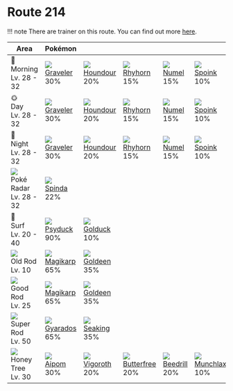 # Route 214

!!! note
    There are trainer on this route. You can find out more [here](../../trainer_changes/route_214/).


Area                                         | Pokémon                       | &nbsp;                        | &nbsp;                          | &nbsp;                        | &nbsp;                        | &nbsp;
---                                          | ---                           | ---                           | ---                             | ---                           | ---                           | ---
🌅<br>Morning<br>Lv. 28 - 32                  | ![][075]<br>[Graveler]<br>30% | ![][228]<br>[Houndour]<br>20% | ![][111]<br>[Rhyhorn]<br>15%    | ![][322]<br>[Numel]<br>15%    | ![][325]<br>[Spoink]<br>10%   | ![][331]<br>[Cacnea]<br>10%
🌞<br>Day<br>Lv. 28 - 32                      | ![][075]<br>[Graveler]<br>30% | ![][228]<br>[Houndour]<br>20% | ![][111]<br>[Rhyhorn]<br>15%    | ![][322]<br>[Numel]<br>15%    | ![][325]<br>[Spoink]<br>10%   | ![][331]<br>[Cacnea]<br>10%
🌙<br>Night<br>Lv. 28 - 32                    | ![][075]<br>[Graveler]<br>30% | ![][228]<br>[Houndour]<br>20% | ![][111]<br>[Rhyhorn]<br>15%    | ![][322]<br>[Numel]<br>15%    | ![][325]<br>[Spoink]<br>10%   | ![][331]<br>[Cacnea]<br>10%
![][poke-radar]<br>Poké Radar<br>Lv. 28 - 32 | ![][327]<br>[Spinda]<br>22%   | &nbsp;                        | &nbsp;                          | &nbsp;                        | &nbsp;                        | &nbsp;
🌊<br>Surf<br>Lv. 20 - 40                     | ![][054]<br>[Psyduck]<br>90%  | ![][055]<br>[Golduck]<br>10%  | &nbsp;                          | &nbsp;                        | &nbsp;                        | &nbsp;
![][old-rod]<br>Old Rod<br>Lv. 10            | ![][129]<br>[Magikarp]<br>65% | ![][118]<br>[Goldeen]<br>35%  | &nbsp;                          | &nbsp;                        | &nbsp;                        | &nbsp;
![][good-rod]<br>Good Rod<br>Lv. 25          | ![][129]<br>[Magikarp]<br>65% | ![][118]<br>[Goldeen]<br>35%  | &nbsp;                          | &nbsp;                        | &nbsp;                        | &nbsp;
![][super-rod]<br>Super Rod<br>Lv. 50        | ![][130]<br>[Gyarados]<br>65% | ![][119]<br>[Seaking]<br>35%  | &nbsp;                          | &nbsp;                        | &nbsp;                        | &nbsp;
![][honey]<br>Honey Tree<br>Lv. 30           | ![][190]<br>[Aipom]<br>30%    | ![][288]<br>[Vigoroth]<br>20% | ![][012]<br>[Butterfree]<br>20% | ![][015]<br>[Beedrill]<br>20% | ![][446]<br>[Munchlax]<br>10% | &nbsp;

[Butterfree]: ../../pokemon_changes/012/
[Beedrill]: ../../pokemon_changes/015/
[Psyduck]: ../../pokemon_changes/054/
[Golduck]: ../../pokemon_changes/055/
[Graveler]: ../../pokemon_changes/075/
[Rhyhorn]: ../../pokemon_changes/111/
[Goldeen]: ../../pokemon_changes/118/
[Seaking]: ../../pokemon_changes/119/
[Magikarp]: ../../pokemon_changes/129/
[Gyarados]: ../../pokemon_changes/130/
[Aipom]: ../../pokemon_changes/190/
[Houndour]: ../../pokemon_changes/228/
[Vigoroth]: ../../pokemon_changes/288/
[Numel]: ../../pokemon_changes/322/
[Spoink]: ../../pokemon_changes/325/
[Spinda]: ../../pokemon_changes/327/
[Cacnea]: ../../pokemon_changes/331/
[Munchlax]: ../../pokemon_changes/446/
[good-rod]: ../img/items/good-rod.png
[honey]: ../img/items/honey.png
[old-rod]: ../img/items/old-rod.png
[poke-radar]: ../img/items/poke-radar.png
[super-rod]: ../img/items/super-rod.png
[012]: ../img/pokemon/012.png
[015]: ../img/pokemon/015.png
[054]: ../img/pokemon/054.png
[055]: ../img/pokemon/055.png
[075]: ../img/pokemon/075.png
[111]: ../img/pokemon/111.png
[118]: ../img/pokemon/118.png
[119]: ../img/pokemon/119.png
[129]: ../img/pokemon/129.png
[130]: ../img/pokemon/130.png
[190]: ../img/pokemon/190.png
[228]: ../img/pokemon/228.png
[288]: ../img/pokemon/288.png
[322]: ../img/pokemon/322.png
[325]: ../img/pokemon/325.png
[327]: ../img/pokemon/327.png
[331]: ../img/pokemon/331.png
[446]: ../img/pokemon/446.png
